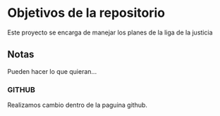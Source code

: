 # Objetivos de la repositorio

Este proyecto se encarga de manejar los planes de la liga de la justicia


## Notas
Pueden hacer lo que quieran...


### GITHUB
Realizamos cambio dentro de la paguina github.

